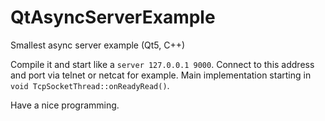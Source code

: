 # QtAsyncServerExample
Smallest async server example (Qt5, C++)

Compile it and start like a `server 127.0.0.1 9000`. Connect to this address and port via telnet or netcat for example. Main implementation starting in `void TcpSocketThread::onReadyRead()`.

Have a nice programming.
